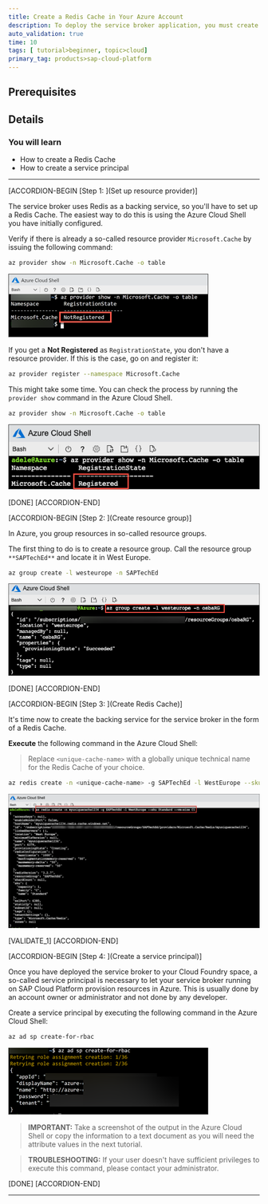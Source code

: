 ```yaml
---
title: Create a Redis Cache in Your Azure Account
description: To deploy the service broker application, you must create and configure a Redis Cache in your Azure Account.
auto_validation: true
time: 10
tags: [ tutorial>beginner, topic>cloud]
primary_tag: products>sap-cloud-platform
---
```


## Prerequisites

## Details
### You will learn
  - How to create a Redis Cache
  - How to create a service principal

---

[ACCORDION-BEGIN [Step 1: ](Set up resource provider)]

The service broker uses Redis as a backing service, so you'll have to set up a Redis Cache. The easiest way to do this is using the Azure Cloud Shell you have initially configured.

Verify if there is already a so-called resource provider `Microsoft.Cache` by issuing the following command:

```Bash
az provider show -n Microsoft.Cache -o table
```

![resource provider not yet registered](az-resource-provider-not-registered.png)

If you get a **Not Registered** as `RegistrationState`, you don't have a resource provider. If this is the case, go on and register it:

```Bash
az provider register --namespace Microsoft.Cache
```

This might take some time. You can check the process by running the `provider show` command in the Azure Cloud Shell.

```Bash
az provider show -n Microsoft.Cache -o table
```

![resource provider is now registered](az-resource-provider-registered.png)

[DONE]
[ACCORDION-END]

[ACCORDION-BEGIN [Step 2: ](Create resource group)]

In Azure, you group resources in so-called resource groups.

The first thing to do is to create a resource group. Call the resource group `**SAPTechEd**` and locate it in West Europe.

```Bash
az group create -l westeurope -n SAPTechEd
```

![resource group created](resource-group-creation.png)

[DONE]
[ACCORDION-END]


[ACCORDION-BEGIN [Step 3: ](Create Redis Cache)]

It's time now to create the backing service for the service broker in the form of a Redis Cache.

**Execute** the following command in the Azure Cloud Shell:

>Replace `<unique-cache-name>` with a globally unique technical name for the Redis Cache of your choice.

```Bash
az redis create -n <unique-cache-name> -g SAPTechEd -l WestEurope --sku Standard --vm-size C1
```

![redis cache created](create-redis-cache.png)

[VALIDATE_1]
[ACCORDION-END]

[ACCORDION-BEGIN [Step 4: ](Create a service principal)]

Once you have deployed the service broker to your Cloud Foundry space, a so-called service principal is necessary to let your service broker running on SAP Cloud Platform provision resources in Azure. This is usually done by an account owner or administrator and not done by any developer.

Create a service principal by executing the following command in the Azure Cloud Shell:

```Bash
az ad sp create-for-rbac
```

![set up service principal](setup-service-principal.png)

>**IMPORTANT:** Take a screenshot of the output in the Azure Cloud Shell or copy the information to a text document as you will need the attribute values in the next tutorial.

>**TROUBLESHOOTING:** If your user doesn't have sufficient privileges to execute this command, please contact your administrator.

[DONE]
[ACCORDION-END]



---
